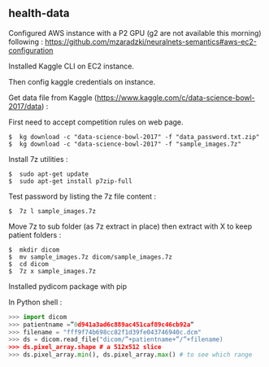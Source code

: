 ## health-data


Configured AWS instance with a P2 GPU (g2 are not available this morning) following :
https://github.com/mzaradzki/neuralnets-semantics#aws-ec2-configuration

Installed Kaggle CLI on EC2 instance.

Then config kaggle credentials on instance.

Get data file from Kaggle (https://www.kaggle.com/c/data-science-bowl-2017/data) :

First need to accept competition rules on web page.

```
$  kg download -c "data-science-bowl-2017" -f "data_password.txt.zip"
$  kg download -c "data-science-bowl-2017" -f "sample_images.7z"
```


Install 7z utilities :

```
$  sudo apt-get update
$  sudo apt-get install p7zip-full
```

Test password by listing the 7z file content :

```
$  7z l sample_images.7z
```

Move 7z to sub folder (as 7z extract in place) then extract with X to keep patient folders :

```
$  mkdir dicom
$  mv sample_images.7z dicom/sample_images.7z
$  cd dicom
$  7z x sample_images.7z
```


Installed pydicom package with pip

In Python shell :
```python
>>> import dicom
>>> patientname =”0d941a3ad6c889ac451caf89c46cb92a“
>>> filename = "fff9f74b698cc82f1d39fe043746940c.dcm"
>>> ds = dicom.read_file("dicom/”+patientname+”/”+filename)
>>> ds.pixel_array.shape # a 512x512 slice
>>> ds.pixel_array.min(), ds.pixel_array.max() # to see which range
```
